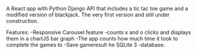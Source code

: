 A React app with Python Django API that includes a tic tac toe game and a modified version of blackjack.
The very first version and still under construction.

Features:
-Responsive Carousel feature
-counts x and o clicks and displays them in a chartJS bar graph
-The app counts how much time it took to complete the games to 
-Save gameresult he SQLite 3 -database.